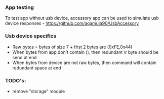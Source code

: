 ### App testing
To test app without usb device, accessory app can be used to simulate usb device responses - https://github.com/agamula90/UsbAccessory

### Usb device specifics
- Raw bytes = bytes of size 7 + first 2 bytes are (0xFE,0x44)
- When bytes from app don't contain (), then redundant \r byte should be send at end
- When bytes from device are not raw bytes, then command will contain redundant space at end

### TODO's:
- remove "storage" module